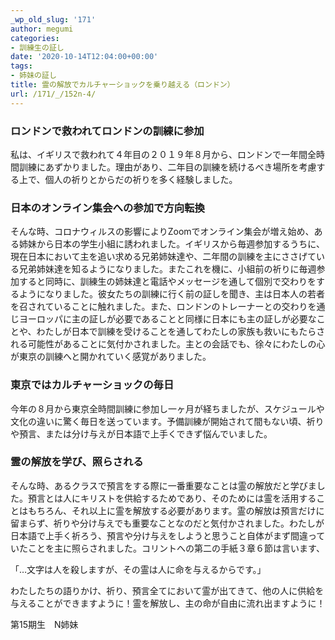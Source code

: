 ```yaml
---
_wp_old_slug: '171'
author: megumi
categories:
- 訓練生の証し
date: '2020-10-14T12:04:00+00:00'
tags:
- 姉妹の証し
title: 霊の解放でカルチャーショックを乗り越える（ロンドン）
url: /171/_/152n-4/
---
```

### ロンドンで救われてロンドンの訓練に参加

私は、イギリスで救われて４年目の２０１９年８月から、ロンドンで一年間全時間訓練にあずかりました。理由があり、二年目の訓練を続けるべき場所を考慮する上で、個人の祈りとからだの祈りを多く経験しました。

### 日本のオンライン集会への参加で方向転換

そんな時、コロナウィルスの影響によりZoomでオンライン集会が増え始め、ある姉妹から日本の学生小組に誘われました。イギリスから毎週参加するうちに、現在日本において主を追い求める兄弟姉妹達や、二年間の訓練を主にささげている兄弟姉妹達を知るようになりました。またこれを機に、小組前の祈りに毎週参加すると同時に、訓練生の姉妹達と電話やメッセージを通して個別で交わりをするようになりました。彼女たちの訓練に行く前の証しを聞き、主は日本人の若者を召されていることに触れました。また、ロンドンのトレーナーとの交わりを通じヨーロッパに主の証しが必要であることと同様に日本にも主の証しが必要なことや、わたしが日本で訓練を受けることを通してわたしの家族も救いにもたらされる可能性があることに気付かされました。主との会話でも、徐々にわたしの心が東京の訓練へと開かれていく感覚がありました。

### 東京ではカルチャーショックの毎日

今年の８月から東京全時間訓練に参加し一ヶ月が経ちましたが、スケジュールや文化の違いに驚く毎日を送っています。予備訓練が開始されて間もない頃、祈りや預言、または分け与えが日本語で上手くできず悩んでいました。

### 霊の解放を学び、照らされる

そんな時、あるクラスで預言をする際に一番重要なことは霊の解放だと学びました。預言とは人にキリストを供給するためであり、そのためには霊を活用することはもちろん、それ以上に霊を解放する必要があります。霊の解放は預言だけに留まらず、祈りや分け与えでも重要なことなのだと気付かされました。わたしが日本語で上手く祈ろう、預言や分け与えをしようと思うこと自体がまず間違っていたことを主に照らされました。コリントへの第二の手紙３章６節は言います、

「…文字は人を殺しますが、その霊は人に命を与えるからです。」

わたしたちの語りかけ、祈り、預言全てにおいて霊が出てきて、他の人に供給を与えることができますように！霊を解放し、主の命が自由に流れ出ますように！

第15期生　N姉妹